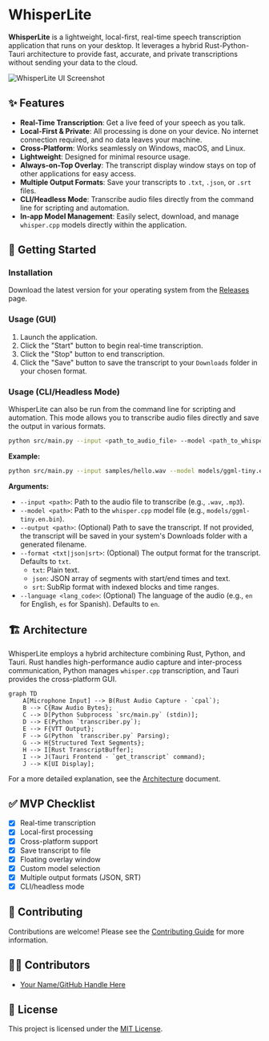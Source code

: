 # WhisperLite

**WhisperLite** is a lightweight, local-first, real-time speech transcription application that runs on your desktop. It leverages a hybrid Rust-Python-Tauri architecture to provide fast, accurate, and private transcriptions without sending your data to the cloud.

![WhisperLite UI Screenshot](https://via.placeholder.com/800x450.png?text=WhisperLite+UI+Screenshot)

## ✨ Features

-   **Real-Time Transcription**: Get a live feed of your speech as you talk.
-   **Local-First & Private**: All processing is done on your device. No internet connection required, and no data leaves your machine.
-   **Cross-Platform**: Works seamlessly on Windows, macOS, and Linux.
-   **Lightweight**: Designed for minimal resource usage.
-   **Always-on-Top Overlay**: The transcript display window stays on top of other applications for easy access.
-   **Multiple Output Formats**: Save your transcripts to `.txt`, `.json`, or `.srt` files.
-   **CLI/Headless Mode**: Transcribe audio files directly from the command line for scripting and automation.
-   **In-app Model Management**: Easily select, download, and manage `whisper.cpp` models directly within the application.

## 🚀 Getting Started

### Installation

Download the latest version for your operating system from the [Releases](https://github.com/your-repo/whisperlite/releases) page.

### Usage (GUI)

1.  Launch the application.
2.  Click the "Start" button to begin real-time transcription.
3.  Click the "Stop" button to end transcription.
4.  Click the "Save" button to save the transcript to your `Downloads` folder in your chosen format.

### Usage (CLI/Headless Mode)

WhisperLite can also be run from the command line for scripting and automation. This mode allows you to transcribe audio files directly and save the output in various formats.

```bash
python src/main.py --input <path_to_audio_file> --model <path_to_whisper_model> [--output <output_file_path>] [--format <txt|json|srt>] [--language <lang_code>]
```

**Example:**

```bash
python src/main.py --input samples/hello.wav --model models/ggml-tiny.en.bin --output output.json --format json --language en
```

**Arguments:**

-   `--input <path>`: Path to the audio file to transcribe (e.g., `.wav`, `.mp3`).
-   `--model <path>`: Path to the `whisper.cpp` model file (e.g., `models/ggml-tiny.en.bin`).
-   `--output <path>`: (Optional) Path to save the transcript. If not provided, the transcript will be saved in your system's Downloads folder with a generated filename.
-   `--format <txt|json|srt>`: (Optional) The output format for the transcript. Defaults to `txt`.
    -   `txt`: Plain text.
    -   `json`: JSON array of segments with start/end times and text.
    -   `srt`: SubRip format with indexed blocks and time ranges.
-   `--language <lang_code>`: (Optional) The language of the audio (e.g., `en` for English, `es` for Spanish). Defaults to `en`.

## 🏗️ Architecture

WhisperLite employs a hybrid architecture combining Rust, Python, and Tauri. Rust handles high-performance audio capture and inter-process communication, Python manages `whisper.cpp` transcription, and Tauri provides the cross-platform GUI.

```mermaid
graph TD
    A[Microphone Input] --> B(Rust Audio Capture - `cpal`);
    B --> C{Raw Audio Bytes};
    C --> D[Python Subprocess `src/main.py` (stdin)];
    D --> E(Python `transcriber.py`);
    E --> F{VTT Output};
    F --> G(Python `transcriber.py` Parsing);
    G --> H{Structured Text Segments};
    H --> I[Rust TranscriptBuffer];
    I --> J(Tauri Frontend - `get_transcript` command);
    J --> K[UI Display];
```

For a more detailed explanation, see the [Architecture](docs/ARCHITECTURE.md) document.

## ✅ MVP Checklist

-   [x] Real-time transcription
-   [x] Local-first processing
-   [x] Cross-platform support
-   [x] Save transcript to file
-   [x] Floating overlay window
-   [x] Custom model selection
-   [x] Multiple output formats (JSON, SRT)
-   [x] CLI/headless mode

## 🤝 Contributing

Contributions are welcome! Please see the [Contributing Guide](docs/CONTRIBUTING.md) for more information.

## 🧑‍💻 Contributors

-   [Your Name/GitHub Handle Here](https://github.com/your-profile)

## 📄 License

This project is licensed under the [MIT License](LICENSE).
